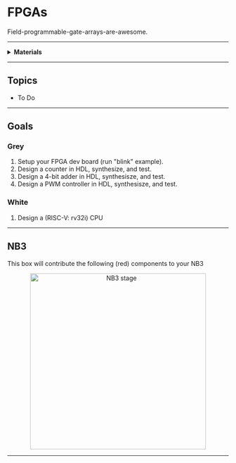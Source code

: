 # FPGAs

Field-programmable-gate-arrays-are-awesome.

----

<details><summary><b>Materials</b></summary><p>

Contents|Level|Description| # |Data|Link|
:-------|:---:|:----------|:-:|:--:|:--:|
NB3 Hindbrain|10|ICE40UP5K dev board with ADC/DAC|1|[-D-](NB3_hindbrain)|[-L-](VK)
Cable (MicroUSB-1m)|10|Micro-USB to Type-A cable (1 m)|1|-|-

</p></details>

----

## Topics

- To Do

----

## Goals

### Grey

1. Setup your FPGA dev board (run "blink" example).
2. Design a counter in HDL, synthesize, and test.
3. Design a 4-bit adder in HDL, synthesisze, and test.
4. Design a PWM controller in HDL, synthesisze, and test.

### White

1. Design a (RISC-V: rv32i) CPU


----

## NB3

This box will contribute the following (red) components to your NB3

<p align="center">
<img src="_data/images/NB3_fpgas.png" alt="NB3 stage" width="400" height="400">
<p>

----
